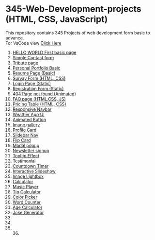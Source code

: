 # 345-Web-Development-projects (HTML, CSS, JavaScript)
This repository contains 345 Projects of web development form basic to advance. <br>
For VsCode view <a href="https://github1s.com/mdfaisalkhan/345-Web-Development-projects">Click Here</a>
1. <a href="https://bouncinghelloworld.netlify.app/">HELLO WORLD First basic page</a><br>
2. <a href ="https://enchanting-choux-13ac08.netlify.app/" > Simple Contact form</a><br>
3. <a href = "https://celebrated-pony-787c42.netlify.app/">Tribute page</a><br>
4. <a href = "https://clever-tarsier-4d887b.netlify.app/">Personal Portfolio Basic </a> <br>
5. <a href ="https://sunny-cajeta-e47a73.netlify.app/">Resume Page (Basic)</a> <br>
6. <a href ="https://funny-cannoli-c4e29e.netlify.app/">Survay Form (HTML, CSS)</a> <br>
7. <a href ="https://merry-hotteok-181e17.netlify.app/">Login Page (Static)</a> <br>
8. <a href ="https://cheerful-stroopwafel-1a718d.netlify.app/">Registration Form (Static)</a> <br>
9. <a href ="https://rad-kelpie-468e66.netlify.app/"> 404 Page not found (Animated)</a> <br>
10. <a href ="https://faqofjava.netlify.app/">FAQ page (HTML,CSS, JS)</a> <br> 
11. <a href ="https://iridescent-stardust-6ce890.netlify.app/">Pricing Table (HTML, CSS)</a> <br> 
12. <a href ="https://marvelous-moxie-bd7615.netlify.app/">Responsive Navbar</a> <br>  
13. <a href ="https://singular-banoffee-fedf55.netlify.app/">Weather App UI</a> <br>  
14. <a href ="https://stately-begonia-a5d02c.netlify.app/"> Animated Button</a> <br>
15. <a href ="https://startling-axolotl-6b4aae.netlify.app/">Image gallery</a> <br> 
16. <a href ="https://capable-truffle-08b0dd.netlify.app/">Profile Card</a> <br>  
17. <a href ="https://strong-caramel-47193d.netlify.app/">Slidebar Nav</a> <br>  
18. <a href="https://lustrous-phoenix-2999bd.netlify.app/">Flip Card</a> <br>
19. <a href="https://dainty-piroshki-f5c771.netlify.app/">Modal popup</a><br>
20. <a href="https://papaya-narwhal-6ac063.netlify.app/">Newsletter signup</a><br>
21. <a href="https://ubiquitous-belekoy-a3d539.netlify.app/">Tooltip Effect</a><br>
22. <a href="https://vermillion-quokka-717e14.netlify.app/">Testimonial</a><br>  
23. <a href="https://superlative-beijinho-99f2eb.netlify.app/">Countdown Timer</a> <br> 
24. <a href="https://ornate-puppy-884233.netlify.app/">Interactive Slideshow</a> <br>
25. <a href="https://incredible-tarsier-eb348a.netlify.app/">Image Lightbox</a> <br>
26. <a href="https://mdfkcalculator.netlify.app/">Calculator</a>   <br>
27. <a href="https://musicplayermfk.netlify.app/">Music Player</a> <br>
28. <a href="https://marvelous-pasca-47a81f.netlify.app/">Tip Calculator</a> <br> 
29. <a href="https://sparkling-platypus-82def1.netlify.app/">Color Picker</a> <br>
30. <a href="https://meek-haupia-111836.netlify.app/">Word Counter</a> <br>
31. <a href="https://fkagecalculator01.netlify.app/">Age Calculator</a> <br>
32. <a href="https://getthejoke01.netlify.app/">Joke Generator</a> <br>
33. <a href="#"></a> <br>
34. <a href="#"></a> <br>
35. <a href="#"></a> <br>
36.<a href="#"></a> <br>

